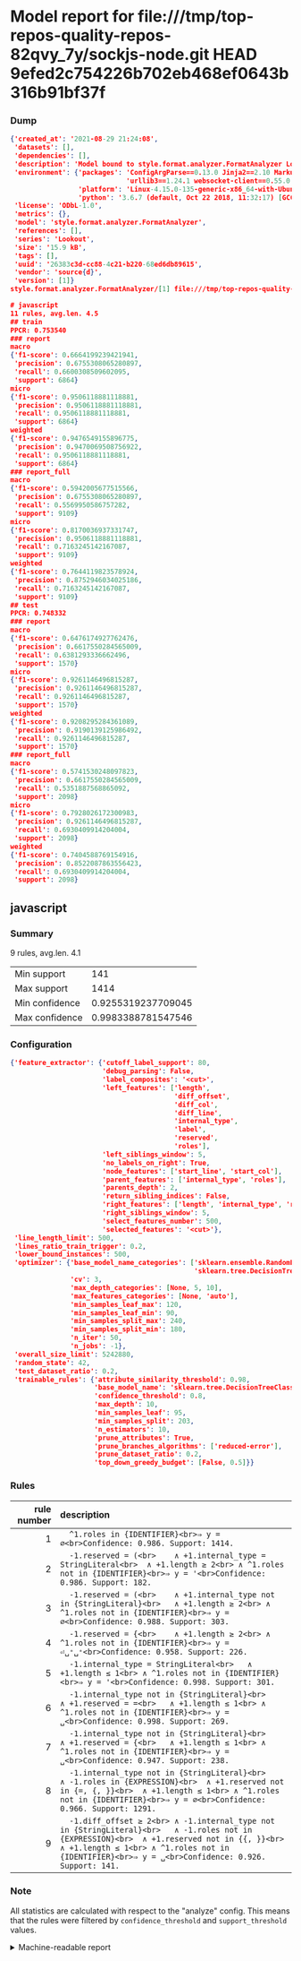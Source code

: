 # Model report for file:///tmp/top-repos-quality-repos-82qvy_7y/sockjs-node.git HEAD 9efed2c754226b702eb468ef0643b316b91bf37f

### Dump

```json
{'created_at': '2021-08-29 21:24:08',
 'datasets': [],
 'dependencies': [],
 'description': 'Model bound to style.format.analyzer.FormatAnalyzer Lookout analyzer.',
 'environment': {'packages': 'ConfigArgParse==0.13.0 Jinja2==2.10 MarkupSafe==1.1.1 PyStemmer==1.3.0 PyYAML==5.1 Pympler==0.5 SQLAlchemy==1.2.10 SQLAlchemy-Utils==0.33.3 asdf==2.3.2 bblfsh==2.12.7 boto==2.49.0 boto3==1.9.130 botocore==1.12.130 cachetools==2.0.1 certifi==2019.3.9 chardet==3.0.4 clint==0.5.1 docker==3.7.0 docker-pycreds==0.4.0 dulwich==0.19.11 grpcio==1.19.0 grpcio-tools==1.19.0 humanfriendly==4.16.1 humanize==0.5.1 idna==2.8 jmespath==0.9.4 jsonschema==2.6.0 lookout-sdk==0.4.1 lookout-sdk-ml==0.19.0 lookout-style==0.2.0 lz4==2.1.6 modelforge==0.12.1 numpy==1.16.2 packaging==19.0 pandas==0.22.0 pip==19.0.3 protobuf==3.7.0 psycopg2-binary==2.7.5 pygtrie==2.3 pyparsing==2.3.1 python-dateutil==2.8.0 python-igraph==0.7.1.post6 pytz==2019.1 requests==2.21.0 requirements-parser==0.2.0 scikit-learn==0.20.1 scikit-optimize==0.5.2 scipy==1.2.1 semantic-version==2.6.0 setuptools==40.8.0 six==1.12.0 smart-open==1.8.1 sourced-ml==0.8.2 spdx==2.5.0 stringcase==1.2.0 tabulate==0.8.2 tqdm==4.31.1 '
                             'urllib3==1.24.1 websocket-client==0.55.0 xxhash==1.3.0',
                 'platform': 'Linux-4.15.0-135-generic-x86_64-with-Ubuntu-18.04-bionic',
                 'python': '3.6.7 (default, Oct 22 2018, 11:32:17) [GCC 8.2.0]'},
 'license': 'ODbL-1.0',
 'metrics': {},
 'model': 'style.format.analyzer.FormatAnalyzer',
 'references': [],
 'series': 'Lookout',
 'size': '15.9 kB',
 'tags': [],
 'uuid': '26383c3d-cc88-4c21-b220-68ed6db89615',
 'vendor': 'source{d}',
 'version': [1]}
style.format.analyzer.FormatAnalyzer/[1] file:///tmp/top-repos-quality-repos-82qvy_7y/sockjs-node.git 9efed2c754226b702eb468ef0643b316b91bf37f

# javascript
11 rules, avg.len. 4.5
## train
PPCR: 0.753540
### report
macro
{'f1-score': 0.6664199239421941,
 'precision': 0.6755308065280897,
 'recall': 0.6600308509602095,
 'support': 6864}
micro
{'f1-score': 0.9506118881118881,
 'precision': 0.9506118881118881,
 'recall': 0.9506118881118881,
 'support': 6864}
weighted
{'f1-score': 0.9476549155896775,
 'precision': 0.9470069508756922,
 'recall': 0.9506118881118881,
 'support': 6864}
### report_full
macro
{'f1-score': 0.5942005677515566,
 'precision': 0.6755308065280897,
 'recall': 0.5569950586757282,
 'support': 9109}
micro
{'f1-score': 0.8170036937331747,
 'precision': 0.9506118881118881,
 'recall': 0.7163245142167087,
 'support': 9109}
weighted
{'f1-score': 0.7644119823578924,
 'precision': 0.8752946034025186,
 'recall': 0.7163245142167087,
 'support': 9109}
## test
PPCR: 0.748332
### report
macro
{'f1-score': 0.6476174927762476,
 'precision': 0.6617550284565009,
 'recall': 0.6381293336662496,
 'support': 1570}
micro
{'f1-score': 0.9261146496815287,
 'precision': 0.9261146496815287,
 'recall': 0.9261146496815287,
 'support': 1570}
weighted
{'f1-score': 0.9208295284361089,
 'precision': 0.9190139125986492,
 'recall': 0.9261146496815287,
 'support': 1570}
### report_full
macro
{'f1-score': 0.5741530248097823,
 'precision': 0.6617550284565009,
 'recall': 0.5351887568865092,
 'support': 2098}
micro
{'f1-score': 0.7928026172300983,
 'precision': 0.9261146496815287,
 'recall': 0.6930409914204004,
 'support': 2098}
weighted
{'f1-score': 0.7404588769154916,
 'precision': 0.8522087863556423,
 'recall': 0.6930409914204004,
 'support': 2098}
```

## javascript
### Summary
9 rules, avg.len. 4.1

| | |
|-|-|
|Min support|141|
|Max support|1414|
|Min confidence|0.9255319237709045|
|Max confidence|0.9983388781547546|

### Configuration

```json
{'feature_extractor': {'cutoff_label_support': 80,
                       'debug_parsing': False,
                       'label_composites': '<cut>',
                       'left_features': ['length',
                                         'diff_offset',
                                         'diff_col',
                                         'diff_line',
                                         'internal_type',
                                         'label',
                                         'reserved',
                                         'roles'],
                       'left_siblings_window': 5,
                       'no_labels_on_right': True,
                       'node_features': ['start_line', 'start_col'],
                       'parent_features': ['internal_type', 'roles'],
                       'parents_depth': 2,
                       'return_sibling_indices': False,
                       'right_features': ['length', 'internal_type', 'reserved', 'roles'],
                       'right_siblings_window': 5,
                       'select_features_number': 500,
                       'selected_features': '<cut>'},
 'line_length_limit': 500,
 'lines_ratio_train_trigger': 0.2,
 'lower_bound_instances': 500,
 'optimizer': {'base_model_name_categories': ['sklearn.ensemble.RandomForestClassifier',
                                              'sklearn.tree.DecisionTreeClassifier'],
               'cv': 3,
               'max_depth_categories': [None, 5, 10],
               'max_features_categories': [None, 'auto'],
               'min_samples_leaf_max': 120,
               'min_samples_leaf_min': 90,
               'min_samples_split_max': 240,
               'min_samples_split_min': 180,
               'n_iter': 50,
               'n_jobs': -1},
 'overall_size_limit': 5242880,
 'random_state': 42,
 'test_dataset_ratio': 0.2,
 'trainable_rules': {'attribute_similarity_threshold': 0.98,
                     'base_model_name': 'sklearn.tree.DecisionTreeClassifier',
                     'confidence_threshold': 0.8,
                     'max_depth': 10,
                     'min_samples_leaf': 95,
                     'min_samples_split': 203,
                     'n_estimators': 10,
                     'prune_attributes': True,
                     'prune_branches_algorithms': ['reduced-error'],
                     'prune_dataset_ratio': 0.2,
                     'top_down_greedy_budget': [False, 0.5]}}
```

### Rules

| rule number | description |
|----:|:-----|
| 1 | `  ^1.roles in {IDENTIFIER}<br>⇒ y = ∅<br>Confidence: 0.986. Support: 1414.` |
| 2 | `  -1.reserved = (<br>	∧ +1.internal_type = StringLiteral<br>	∧ +1.length ≥ 2<br>	∧ ^1.roles not in {IDENTIFIER}<br>⇒ y = '<br>Confidence: 0.986. Support: 182.` |
| 3 | `  -1.reserved = (<br>	∧ +1.internal_type not in {StringLiteral}<br>	∧ +1.length ≥ 2<br>	∧ ^1.roles not in {IDENTIFIER}<br>⇒ y = ∅<br>Confidence: 0.988. Support: 303.` |
| 4 | `  -1.reserved = {<br>	∧ +1.length ≥ 2<br>	∧ ^1.roles not in {IDENTIFIER}<br>⇒ y = ⏎␣⁺␣⁺<br>Confidence: 0.958. Support: 226.` |
| 5 | `  -1.internal_type = StringLiteral<br>	∧ +1.length ≤ 1<br>	∧ ^1.roles not in {IDENTIFIER}<br>⇒ y = '<br>Confidence: 0.998. Support: 301.` |
| 6 | `  -1.internal_type not in {StringLiteral}<br>	∧ +1.reserved = =<br>	∧ +1.length ≤ 1<br>	∧ ^1.roles not in {IDENTIFIER}<br>⇒ y = ␣<br>Confidence: 0.998. Support: 269.` |
| 7 | `  -1.internal_type not in {StringLiteral}<br>	∧ +1.reserved = {<br>	∧ +1.length ≤ 1<br>	∧ ^1.roles not in {IDENTIFIER}<br>⇒ y = ␣<br>Confidence: 0.947. Support: 238.` |
| 8 | `  -1.internal_type not in {StringLiteral}<br>	∧ -1.roles in {EXPRESSION}<br>	∧ +1.reserved not in {=, {, }}<br>	∧ +1.length ≤ 1<br>	∧ ^1.roles not in {IDENTIFIER}<br>⇒ y = ∅<br>Confidence: 0.966. Support: 1291.` |
| 9 | `  -1.diff_offset ≥ 2<br>	∧ -1.internal_type not in {StringLiteral}<br>	∧ -1.roles not in {EXPRESSION}<br>	∧ +1.reserved not in {{, }}<br>	∧ +1.length ≤ 1<br>	∧ ^1.roles not in {IDENTIFIER}<br>⇒ y = ␣<br>Confidence: 0.926. Support: 141.` |

### Note
All statistics are calculated with respect to the "analyze" config. This means that the rules were filtered by
`confidence_threshold` and `support_threshold` values.

<details>
    <summary>Machine-readable report</summary>
```json
{"javascript": {"avg_rule_len": 4.111111111111111, "max_conf": 0.9983388781547546, "max_support": 1414, "min_conf": 0.9255319237709045, "min_support": 141, "num_rules": 9}}
```
</details>
